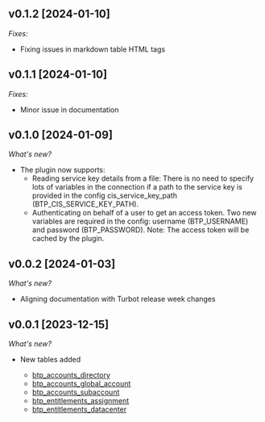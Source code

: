 ## v0.1.2 [2024-01-10]

_Fixes:_

- Fixing issues in markdown table HTML tags

## v0.1.1 [2024-01-10]

_Fixes:_

- Minor issue in documentation

## v0.1.0 [2024-01-09]

_What's new?_

- The plugin now supports:
  - Reading service key details from a file: There is no need to specify lots of variables in the connection if a path to the service key is provided in the config cis_service_key_path (BTP_CIS_SERVICE_KEY_PATH).
  - Authenticating on behalf of a user to get an access token. Two new variables are required in the config: username (BTP_USERNAME) and password (BTP_PASSWORD). Note: The access token will be cached by the plugin. 

## v0.0.2 [2024-01-03]

_What's new?_

- Aligning documentation with Turbot release week changes

## v0.0.1 [2023-12-15]

_What's new?_

- New tables added
  
  - [btp_accounts_directory](https://github.com/ajmaradiaga/steampipe-plugin-btp/blob/main/btp/table_btp_accounts_directory.go)
  - [btp_accounts_global_account](https://github.com/ajmaradiaga/steampipe-plugin-btp/blob/main/btp/table_btp_accounts_global_account.go)
  - [btp_accounts_subaccount](https://github.com/ajmaradiaga/steampipe-plugin-btp/blob/main/btp/table_btp_accounts_subaccount.go)
  - [btp_entitlements_assignment](https://github.com/ajmaradiaga/steampipe-plugin-btp/blob/main/btp/table_btp_entitlements_assignment.go)
  - [btp_entitlements_datacenter](https://github.com/ajmaradiaga/steampipe-plugin-btp/blob/main/btp/table_btp_entitlements_datacenter.go)
